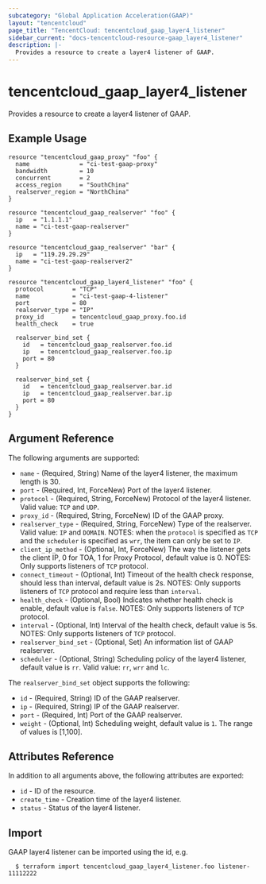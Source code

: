 ```yaml
---
subcategory: "Global Application Acceleration(GAAP)"
layout: "tencentcloud"
page_title: "TencentCloud: tencentcloud_gaap_layer4_listener"
sidebar_current: "docs-tencentcloud-resource-gaap_layer4_listener"
description: |-
  Provides a resource to create a layer4 listener of GAAP.
---
```


# tencentcloud_gaap_layer4_listener

Provides a resource to create a layer4 listener of GAAP.

## Example Usage

```hcl
resource "tencentcloud_gaap_proxy" "foo" {
  name              = "ci-test-gaap-proxy"
  bandwidth         = 10
  concurrent        = 2
  access_region     = "SouthChina"
  realserver_region = "NorthChina"
}

resource "tencentcloud_gaap_realserver" "foo" {
  ip   = "1.1.1.1"
  name = "ci-test-gaap-realserver"
}

resource "tencentcloud_gaap_realserver" "bar" {
  ip   = "119.29.29.29"
  name = "ci-test-gaap-realserver2"
}

resource "tencentcloud_gaap_layer4_listener" "foo" {
  protocol        = "TCP"
  name            = "ci-test-gaap-4-listener"
  port            = 80
  realserver_type = "IP"
  proxy_id        = tencentcloud_gaap_proxy.foo.id
  health_check    = true

  realserver_bind_set {
    id   = tencentcloud_gaap_realserver.foo.id
    ip   = tencentcloud_gaap_realserver.foo.ip
    port = 80
  }

  realserver_bind_set {
    id   = tencentcloud_gaap_realserver.bar.id
    ip   = tencentcloud_gaap_realserver.bar.ip
    port = 80
  }
}
```

## Argument Reference

The following arguments are supported:

* `name` - (Required, String) Name of the layer4 listener, the maximum length is 30.
* `port` - (Required, Int, ForceNew) Port of the layer4 listener.
* `protocol` - (Required, String, ForceNew) Protocol of the layer4 listener. Valid value: `TCP` and `UDP`.
* `proxy_id` - (Required, String, ForceNew) ID of the GAAP proxy.
* `realserver_type` - (Required, String, ForceNew) Type of the realserver. Valid value: `IP` and `DOMAIN`. NOTES: when the `protocol` is specified as `TCP` and the `scheduler` is specified as `wrr`, the item can only be set to `IP`.
* `client_ip_method` - (Optional, Int, ForceNew) The way the listener gets the client IP, 0 for TOA, 1 for Proxy Protocol, default value is 0. NOTES: Only supports listeners of `TCP` protocol.
* `connect_timeout` - (Optional, Int) Timeout of the health check response, should less than interval, default value is 2s. NOTES: Only supports listeners of `TCP` protocol and require less than `interval`.
* `health_check` - (Optional, Bool) Indicates whether health check is enable, default value is `false`. NOTES: Only supports listeners of `TCP` protocol.
* `interval` - (Optional, Int) Interval of the health check, default value is 5s. NOTES: Only supports listeners of `TCP` protocol.
* `realserver_bind_set` - (Optional, Set) An information list of GAAP realserver.
* `scheduler` - (Optional, String) Scheduling policy of the layer4 listener, default value is `rr`. Valid value: `rr`, `wrr` and `lc`.

The `realserver_bind_set` object supports the following:

* `id` - (Required, String) ID of the GAAP realserver.
* `ip` - (Required, String) IP of the GAAP realserver.
* `port` - (Required, Int) Port of the GAAP realserver.
* `weight` - (Optional, Int) Scheduling weight, default value is `1`. The range of values is [1,100].

## Attributes Reference

In addition to all arguments above, the following attributes are exported:

* `id` - ID of the resource.
* `create_time` - Creation time of the layer4 listener.
* `status` - Status of the layer4 listener.


## Import

GAAP layer4 listener can be imported using the id, e.g.

```
  $ terraform import tencentcloud_gaap_layer4_listener.foo listener-11112222
```

